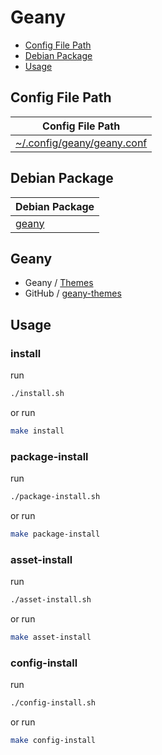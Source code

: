 

# Geany

* [Config File Path](#config-file-path)
* [Debian Package](#debian-package)
* [Usage](#usage)




## Config File Path

| Config File Path |
| --- |
| [~/.config/geany/geany.conf](./asset/overlay/etc/skel/.config/geany/geany.conf) |


## Debian Package

| Debian Package |
| --- |
| [geany](https://packages.debian.org/stable/geany) |


## Geany

* Geany / [Themes](https://www.geany.org/download/themes/)
* GitHub / [geany-themes](https://github.com/geany/geany-themes)


## Usage


### install

run

``` sh
./install.sh
```

or run

``` sh
make install
```


### package-install

run

``` sh
./package-install.sh
```

or run

``` sh
make package-install
```


### asset-install

run

``` sh
./asset-install.sh
```

or run

``` sh
make asset-install
```


### config-install

run

``` sh
./config-install.sh
```

or run

``` sh
make config-install
```
